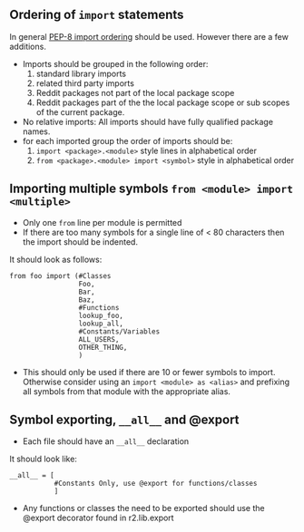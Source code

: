 
## Ordering of `import` statements

In general [PEP-8 import ordering](http://www.python.org/dev/peps/pep-0008/#imports) should be used.  However there are a few additions.

* Imports should be grouped in the following order:
   1. standard library imports
   2. related third party imports
   3. Reddit packages not part of the local package scope
   4. Reddit packages part of the the local package scope or sub scopes of the current package.
* No relative imports:  All imports should have fully qualified package names.
* for each imported group the order of imports should be:
   1. `import <package>.<module>` style lines in alphabetical order
   2. `from <package>.<module> import <symbol>` style in alphabetical order

## Importing multiple symbols `from <module> import <multiple>`
* Only one `from` line per module is permitted
* If there are too many symbols for a single line of < 80 characters then the import should be indented.

It should look as follows:

    from foo import (#Classes
                     Foo,
                     Bar,
                     Baz,
                     #Functions
                     lookup_foo,
                     lookup_all,
                     #Constants/Variables
                     ALL_USERS,
                     OTHER_THING,
                     )



* This should only be used if there are 10 or fewer symbols to import.  Otherwise consider using an `import <module> as <alias>` and prefixing all symbols from that module with the appropriate alias.

## Symbol exporting, `__all__` and @export
* Each file should have an `__all__` declaration

It should look like:

    __all__ = [
               #Constants Only, use @export for functions/classes
               ]

* Any functions or classes the need to be exported should use the @export decorator found in r2.lib.export
